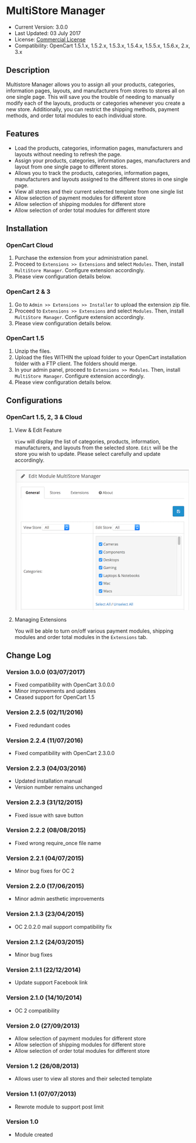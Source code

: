 # MultiStore Manager

* Current Version: 3.0.0
* Last Updated: 03 July 2017
* License: [Commercial License][1]
* Compatibility: OpenCart 1.5.1.x, 1.5.2.x, 1.5.3.x, 1.5.4.x, 1.5.5.x, 1.5.6.x, 2.x, 3.x


[1]: https://www.marketinsg.com/usage-license

## Description

Multistore Manager allows you to assign all your products, categories, information pages, layouts, and manufacturers from stores to stores all on one single page. This will save you the trouble of needing to manually modify each of the layouts, products or categories whenever you create a new store. Additionally, you can restrict the shipping methods, payment methods, and order total modules to each individual store.

## Features

* Load the products, categories, information pages, manufacturers and layouts without needing to refresh the page.
* Assign your products, categories, information pages, manufacturers and layout from one single page to different stores.
* Allows you to track the products, categories, information pages, manufacturers and layouts assigned to the different stores in one single page.
* View all stores and their current selected template from one single list
* Allow selection of payment modules for different store
* Allow selection of shipping modules for different store
* Allow selection of order total modules for different store

## Installation

### OpenCart Cloud

1. Purchase the extension from your administration panel.
2. Proceed to `Extensions >> Extensions` and select `Modules`. Then, install `MultiStore Manager`. Configure extension accordingly.
3. Please view configuration details below.

### OpenCart 2 & 3

1. Go to `Admin >> Extensions >> Installer` to upload the extension zip file.
2. Proceed to `Extensions >> Extensions` and select `Modules`. Then, install `MultiStore Manager`. Configure extension accordingly.
3. Please view configuration details below.

### OpenCart 1.5

1. Unzip the files.
2. Upload the files WITHIN the upload folder to your OpenCart installation folder with a FTP client. The folders should merge.
3. In your admin panel, proceed to `Extensions >> Modules`. Then, install `MultiStore Manager`. Configure extension accordingly.
4. Please view configuration details below.

## Configurations

### OpenCart 1.5, 2, 3 & Cloud

1. View & Edit Feature

	`View` will display the list of categories, products, information, manufacturers, and layouts from the selected store. `Edit` will be the store you wish to update. Please select carefully and update accordingly.

	![Screenshot](images/multistore_manager/image-1.png)

2. Managing Extensions

	You will be able to turn on/off various payment modules, shipping modules and order total modules in the `Extensions` tab.

## Change Log

### Version 3.0.0 (03/07/2017)
* Fixed compatibility with OpenCart 3.0.0.0
* Minor improvements and updates
* Ceased support for OpenCart 1.5
### Version 2.2.5 (02/11/2016)
* Fixed redundant codes
### Version 2.2.4 (11/07/2016)
* Fixed compatibility with OpenCart 2.3.0.0
### Version 2.2.3 (04/03/2016)
* Updated installation manual
* Version number remains unchanged
### Version 2.2.3 (31/12/2015)
* Fixed issue with save button
### Version 2.2.2 (08/08/2015)
* Fixed wrong require_once file name
### Version 2.2.1 (04/07/2015)
* Minor bug fixes for OC 2
### Version 2.2.0 (17/06/2015)
* Minor admin aesthetic improvements
### Version 2.1.3 (23/04/2015)
* OC 2.0.2.0 mail support compatibility fix
### Version 2.1.2 (24/03/2015)
* Minor bug fixes
### Version 2.1.1 (22/12/2014)
* Update support Facebook link
### Version 2.1.0 (14/10/2014)
* OC 2 compatibility
### Version 2.0 (27/09/2013)
* Allow selection of payment modules for different store
* Allow selection of shipping modules for different store
* Allow selection of order total modules for different store
### Version 1.2 (26/08/2013)
* Allows user to view all stores and their selected template 
### Version 1.1 (07/07/2013)
* Rewrote module to support post limit
### Version 1.0
* Module created